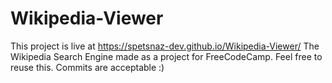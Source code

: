 # Wikipedia-Viewer
This project is live at https://spetsnaz-dev.github.io/Wikipedia-Viewer/
The Wikipedia Search Engine made as a project for FreeCodeCamp.
Feel free to reuse this.
Commits are acceptable :)
